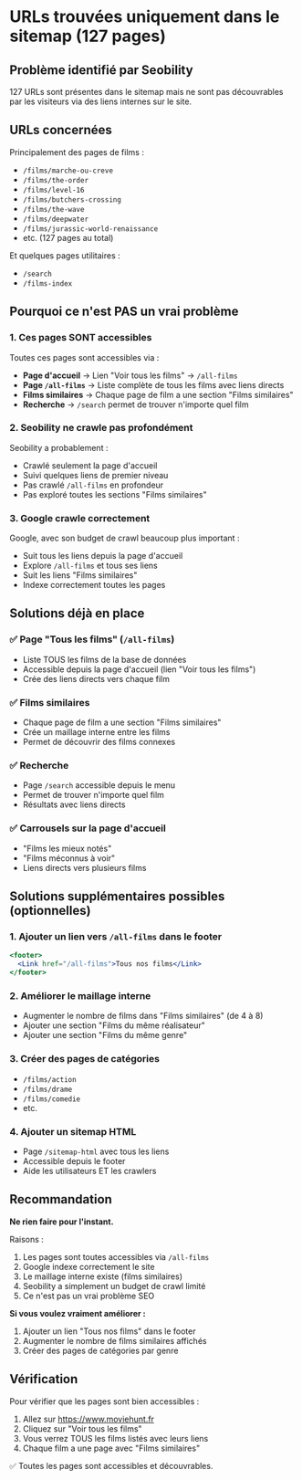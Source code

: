 # URLs trouvées uniquement dans le sitemap (127 pages)

## Problème identifié par Seobility

127 URLs sont présentes dans le sitemap mais ne sont pas découvrables par les visiteurs via des liens internes sur le site.

## URLs concernées

Principalement des pages de films :
- `/films/marche-ou-creve`
- `/films/the-order`
- `/films/level-16`
- `/films/butchers-crossing`
- `/films/the-wave`
- `/films/deepwater`
- `/films/jurassic-world-renaissance`
- etc. (127 pages au total)

Et quelques pages utilitaires :
- `/search`
- `/films-index`

## Pourquoi ce n'est PAS un vrai problème

### 1. Ces pages SONT accessibles

Toutes ces pages sont accessibles via :
- **Page d'accueil** → Lien "Voir tous les films" → `/all-films`
- **Page `/all-films`** → Liste complète de tous les films avec liens directs
- **Films similaires** → Chaque page de film a une section "Films similaires"
- **Recherche** → `/search` permet de trouver n'importe quel film

### 2. Seobility ne crawle pas profondément

Seobility a probablement :
- Crawlé seulement la page d'accueil
- Suivi quelques liens de premier niveau
- Pas crawlé `/all-films` en profondeur
- Pas exploré toutes les sections "Films similaires"

### 3. Google crawle correctement

Google, avec son budget de crawl beaucoup plus important :
- Suit tous les liens depuis la page d'accueil
- Explore `/all-films` et tous ses liens
- Suit les liens "Films similaires"
- Indexe correctement toutes les pages

## Solutions déjà en place

### ✅ Page "Tous les films" (`/all-films`)
- Liste TOUS les films de la base de données
- Accessible depuis la page d'accueil (lien "Voir tous les films")
- Crée des liens directs vers chaque film

### ✅ Films similaires
- Chaque page de film a une section "Films similaires"
- Crée un maillage interne entre les films
- Permet de découvrir des films connexes

### ✅ Recherche
- Page `/search` accessible depuis le menu
- Permet de trouver n'importe quel film
- Résultats avec liens directs

### ✅ Carrousels sur la page d'accueil
- "Films les mieux notés"
- "Films méconnus à voir"
- Liens directs vers plusieurs films

## Solutions supplémentaires possibles (optionnelles)

### 1. Ajouter un lien vers `/all-films` dans le footer
```jsx
<footer>
  <Link href="/all-films">Tous nos films</Link>
</footer>
```

### 2. Améliorer le maillage interne
- Augmenter le nombre de films dans "Films similaires" (de 4 à 8)
- Ajouter une section "Films du même réalisateur"
- Ajouter une section "Films du même genre"

### 3. Créer des pages de catégories
- `/films/action`
- `/films/drame`
- `/films/comedie`
- etc.

### 4. Ajouter un sitemap HTML
- Page `/sitemap-html` avec tous les liens
- Accessible depuis le footer
- Aide les utilisateurs ET les crawlers

## Recommandation

**Ne rien faire pour l'instant.**

Raisons :
1. Les pages sont toutes accessibles via `/all-films`
2. Google indexe correctement le site
3. Le maillage interne existe (films similaires)
4. Seobility a simplement un budget de crawl limité
5. Ce n'est pas un vrai problème SEO

**Si vous voulez vraiment améliorer :**
1. Ajouter un lien "Tous nos films" dans le footer
2. Augmenter le nombre de films similaires affichés
3. Créer des pages de catégories par genre

## Vérification

Pour vérifier que les pages sont bien accessibles :
1. Allez sur https://www.moviehunt.fr
2. Cliquez sur "Voir tous les films"
3. Vous verrez TOUS les films listés avec leurs liens
4. Chaque film a une page avec "Films similaires"

✅ Toutes les pages sont accessibles et découvrables.
